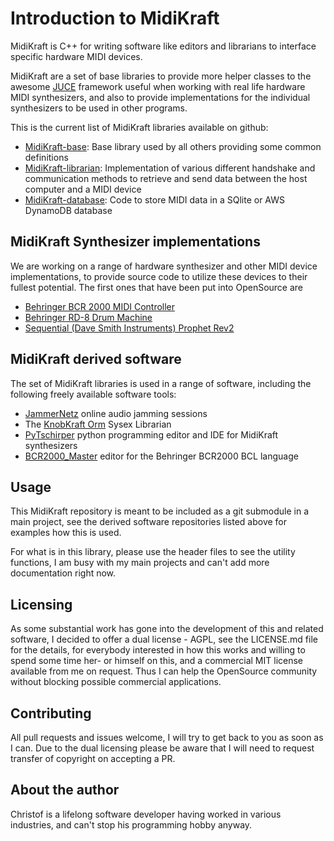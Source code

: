 # Introduction to MidiKraft

MidiKraft is C++ for writing software like editors and librarians to interface specific hardware MIDI devices.

MidiKraft are a set of base libraries to provide more helper classes to the awesome [JUCE](https://github.com/WeAreROLI/JUCE) framework useful when working with real life hardware MIDI synthesizers, and also to provide implementations for the individual synthesizers to be used in other programs.

 This is the current list of MidiKraft libraries available on github:

  * [MidiKraft-base](https://github.com/christofmuc/MidiKraft-base): Base library used by all others providing some common definitions
  * [MidiKraft-librarian](https://github.com/christofmuc/MidiKraft-librarian): Implementation of various different handshake and communication methods to retrieve and send data between the host computer and a MIDI device
  * [MidiKraft-database](https://github.com/christofmuc/MidiKraft-database): Code to store MIDI data in a SQlite or AWS DynamoDB database

## MidiKraft Synthesizer implementations

We are working on a range of hardware synthesizer and other MIDI device implementations, to provide source code to utilize these devices to their fullest potential. The first ones that have been put into OpenSource are

  * [Behringer BCR 2000 MIDI Controller](https://github.com/christofmuc/MidiKraft-BCR2000)
  * [Behringer RD-8 Drum Machine](https://github.com/christofmuc/MidiKraft-behringer-rd8)
  * [Sequential (Dave Smith Instruments) Prophet Rev2](https://github.com/christofmuc/MidiKraft-sequential-rev2)
  
## MidiKraft derived software

The set of MidiKraft libraries is used in a range of software, including the following freely available software tools:

  * [JammerNetz](https://github.com/christofmuc/JammerNetz) online audio jamming sessions
  * The [KnobKraft Orm](https://github.com/christofmuc/KnobKraft-orm) Sysex Librarian
  * [PyTschirper](https://github.com/christofmuc/PyTschirper) python programming editor and IDE for MidiKraft synthesizers
  * [BCR2000_Master](https://github.com/christofmuc/BCR2000_Master) editor for the Behringer BCR2000 BCL language

## Usage

This MidiKraft repository is meant to be included as a git submodule in a main project, see the derived software repositories listed above for examples how this is used.

For what is in this library, please use the header files to see the utility functions, I am busy with my main projects and can't add more documentation right now.

## Licensing

As some substantial work has gone into the development of this and related software, I decided to offer a dual license - AGPL, see the LICENSE.md file for the details, for everybody interested in how this works and willing to spend some time her- or himself on this, and a commercial MIT license available from me on request. Thus I can help the OpenSource community without blocking possible commercial applications.

## Contributing

All pull requests and issues welcome, I will try to get back to you as soon as I can. Due to the dual licensing please be aware that I will need to request transfer of copyright on accepting a PR. 

## About the author

Christof is a lifelong software developer having worked in various industries, and can't stop his programming hobby anyway. 
